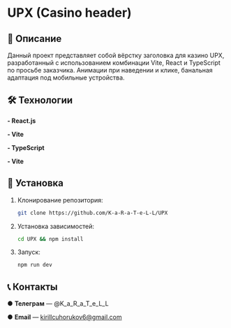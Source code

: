 # UPX (Casino header)

## 📖 Описание

Данный проект представляет собой вёрстку заголовка для казино UPX, разработанный с использованием комбинации Vite, React и TypeScript по просьбе заказчика. Анимации при наведении и клике, банальная адаптация под мобильные устройства.

## 🛠️ Технологии

**- React.js**

**- Vite**

**- TypeScript**

**- Vite**

## 🚀 Установка

1. Клонирование репозитория:
   ```bash
   git clone https://github.com/K-a-R-a-T-e-L-L/UPX

2. Установка зависимостей:
   ```bash
   cd UPX && npm install

3. Запуск:
   ```bash
   npm run dev

## 📞 Контакты
   ● **Телеграм** — @K_a_R_a_T_e_L_L
   
   ● **Email** — kirillcuhorukov6@gmail.com
